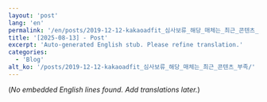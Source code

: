 ```yaml
---
layout: 'post'
lang: 'en'
permalink: '/en/posts/2019-12-12-kakaoadfit_심사보류_해당_매체는_최근_콘텐츠_부족/'
title: '[2025-08-13] - Post'
excerpt: 'Auto-generated English stub. Please refine translation.'
categories:
  - 'Blog'
alt_ko: '/posts/2019-12-12-kakaoadfit_심사보류_해당_매체는_최근_콘텐츠_부족/'
---
```


(*No embedded English lines found. Add translations later.*)
